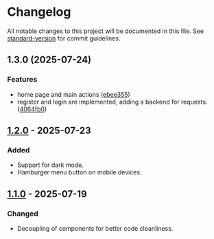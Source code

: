 # Changelog

All notable changes to this project will be documented in this file. See [standard-version](https://github.com/conventional-changelog/standard-version) for commit guidelines.

## 1.3.0 (2025-07-24)


### Features

* home page and main actions ([ebee355](https://github.com/iamjuaness/VeoVeo/commit/ebee35523c8e821bb33e5e47ea08fab7416d7707))
* register and login are implemented, adding a backend for requests. ([4064fb0](https://github.com/iamjuaness/VeoVeo/commit/4064fb00a21102b2ec442b08941cfa8c20d47385))

## [1.2.0] - 2025-07-23
### Added
- Support for dark mode.
- Hamburger menu button on mobile devices.

## [1.1.0] - 2025-07-19
### Changed
- Decoupling of components for better code cleanliness.

[1.2.0]: https://github.com/iamjuaness/VeoVeo/commit/720e1a329eda8dcdc3017a3a1ae89e978959d2e5
[1.1.0]: https://github.com/iamjuaness/VeoVeo/commit/0fd2612e8cfd950ee11406d347aba7a1b83d5e9c